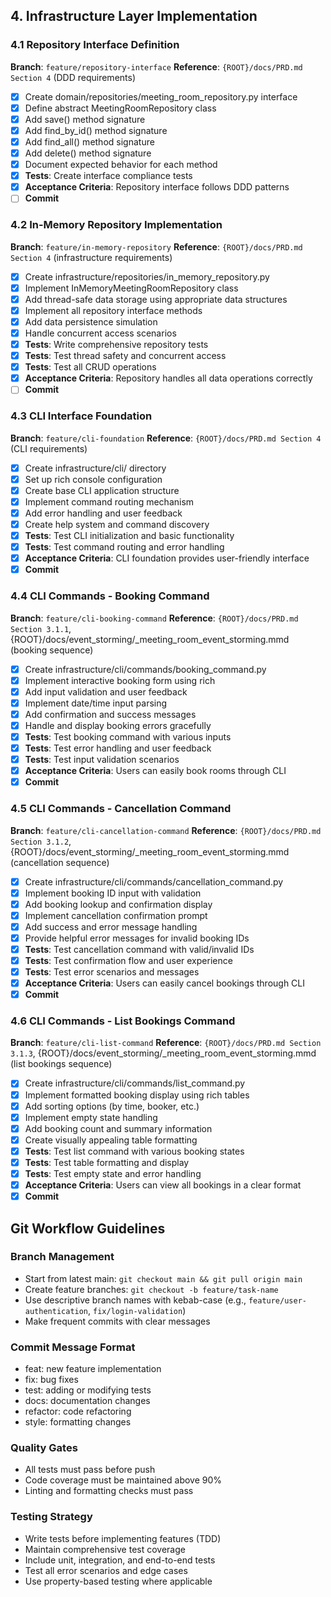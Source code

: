 ## 4. Infrastructure Layer Implementation

### 4.1 Repository Interface Definition
**Branch**: `feature/repository-interface`
**Reference**: `{ROOT}/docs/PRD.md Section 4` (DDD requirements)

- [x] Create domain/repositories/meeting_room_repository.py interface
- [x] Define abstract MeetingRoomRepository class
- [x] Add save() method signature
- [x] Add find_by_id() method signature
- [x] Add find_all() method signature
- [x] Add delete() method signature
- [x] Document expected behavior for each method
- [x] **Tests**: Create interface compliance tests
- [x] **Acceptance Criteria**: Repository interface follows DDD patterns
- [ ] **Commit**

### 4.2 In-Memory Repository Implementation
**Branch**: `feature/in-memory-repository`
**Reference**: `{ROOT}/docs/PRD.md Section 4` (infrastructure requirements)

- [x] Create infrastructure/repositories/in_memory_repository.py
- [x] Implement InMemoryMeetingRoomRepository class
- [x] Add thread-safe data storage using appropriate data structures
- [x] Implement all repository interface methods
- [x] Add data persistence simulation
- [x] Handle concurrent access scenarios
- [x] **Tests**: Write comprehensive repository tests
- [x] **Tests**: Test thread safety and concurrent access
- [x] **Tests**: Test all CRUD operations
- [x] **Acceptance Criteria**: Repository handles all data operations correctly
- [ ] **Commit**

### 4.3 CLI Interface Foundation
**Branch**: `feature/cli-foundation`
**Reference**: `{ROOT}/docs/PRD.md Section 4` (CLI requirements)

- [x] Create infrastructure/cli/ directory
- [x] Set up rich console configuration
- [x] Create base CLI application structure
- [x] Implement command routing mechanism
- [x] Add error handling and user feedback
- [x] Create help system and command discovery
- [x] **Tests**: Test CLI initialization and basic functionality
- [x] **Tests**: Test command routing and error handling
- [x] **Acceptance Criteria**: CLI foundation provides user-friendly interface
- [x] **Commit**

### 4.4 CLI Commands - Booking Command
**Branch**: `feature/cli-booking-command`
**Reference**: `{ROOT}/docs/PRD.md Section 3.1.1`, {ROOT}/docs/event_storming/_meeting_room_event_storming.mmd (booking sequence)

- [x] Create infrastructure/cli/commands/booking_command.py
- [x] Implement interactive booking form using rich
- [x] Add input validation and user feedback
- [x] Implement date/time input parsing
- [x] Add confirmation and success messages
- [x] Handle and display booking errors gracefully
- [x] **Tests**: Test booking command with various inputs
- [x] **Tests**: Test error handling and user feedback
- [x] **Tests**: Test input validation scenarios
- [x] **Acceptance Criteria**: Users can easily book rooms through CLI
- [x] **Commit**

### 4.5 CLI Commands - Cancellation Command
**Branch**: `feature/cli-cancellation-command`
**Reference**: `{ROOT}/docs/PRD.md Section 3.1.2`, {ROOT}/docs/event_storming/_meeting_room_event_storming.mmd (cancellation sequence)

- [x] Create infrastructure/cli/commands/cancellation_command.py
- [x] Implement booking ID input with validation
- [x] Add booking lookup and confirmation display
- [x] Implement cancellation confirmation prompt
- [x] Add success and error message handling
- [x] Provide helpful error messages for invalid booking IDs
- [x] **Tests**: Test cancellation command with valid/invalid IDs
- [x] **Tests**: Test confirmation flow and user experience
- [x] **Tests**: Test error scenarios and messages
- [x] **Acceptance Criteria**: Users can easily cancel bookings through CLI
- [x] **Commit**

### 4.6 CLI Commands - List Bookings Command
**Branch**: `feature/cli-list-command`
**Reference**: `{ROOT}/docs/PRD.md Section 3.1.3`, {ROOT}/docs/event_storming/_meeting_room_event_storming.mmd (list bookings sequence)

- [x] Create infrastructure/cli/commands/list_command.py
- [x] Implement formatted booking display using rich tables
- [x] Add sorting options (by time, booker, etc.)
- [x] Implement empty state handling
- [x] Add booking count and summary information
- [x] Create visually appealing table formatting
- [x] **Tests**: Test list command with various booking states
- [x] **Tests**: Test table formatting and display
- [x] **Tests**: Test empty state and error handling
- [x] **Acceptance Criteria**: Users can view all bookings in a clear format
- [x] **Commit**

## Git Workflow Guidelines

### Branch Management
- Start from latest main: `git checkout main && git pull origin main`
- Create feature branches: `git checkout -b feature/task-name`
- Use descriptive branch names with kebab-case (e.g., `feature/user-authentication`, `fix/login-validation`)
- Make frequent commits with clear messages

### Commit Message Format
- feat: new feature implementation
- fix: bug fixes
- test: adding or modifying tests
- docs: documentation changes
- refactor: code refactoring
- style: formatting changes

### Quality Gates
- All tests must pass before push
- Code coverage must be maintained above 90%
- Linting and formatting checks must pass

### Testing Strategy
- Write tests before implementing features (TDD)
- Maintain comprehensive test coverage
- Include unit, integration, and end-to-end tests
- Test all error scenarios and edge cases
- Use property-based testing where applicable
